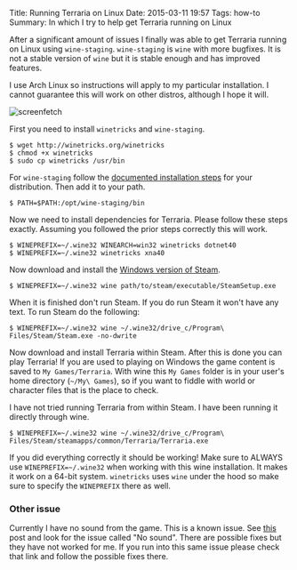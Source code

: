 Title: Running Terraria on Linux
Date: 2015-03-11 19:57
Tags: how-to
Summary: In which I try to help get Terraria running on Linux

After a significant amount of issues I finally was able to get Terraria running on Linux using `wine-staging`. `wine-staging` is `wine` with more bugfixes. It is not a stable version of `wine` but it is stable enough and has improved features.

I use Arch Linux so instructions will apply to my particular installation. I cannot guarantee this will work on other distros, although I hope it will. 

![screenfetch](/content/images/2015/03/Screenshot-from-2015-03-11-15-33-26.png)

First you need to install `winetricks` and `wine-staging`. 

```
$ wget http://winetricks.org/winetricks
$ chmod +x winetricks
$ sudo cp winetricks /usr/bin
```

For `wine-staging` follow the [documented installation steps](https://github.com/wine-compholio/wine-staging/wiki/Installation) for your distribution. Then add it to your path.

```
$ PATH=$PATH:/opt/wine-staging/bin
```

Now we need to install dependencies for Terraria. Please follow these steps exactly. Assuming you followed the prior steps correctly this will work.

```
$ WINEPREFIX=~/.wine32 WINEARCH=win32 winetricks dotnet40
$ WINEPREFIX=~/.wine32 winetricks xna40
```

Now download and install the [Windows version of Steam](http://media.steampowered.com/client/installer/SteamSetup.exe).

```
$ WINEPREFIX=~/.wine32 wine path/to/steam/executable/SteamSetup.exe
```

When it is finished don't run Steam. If you do run Steam it won't have any text. To run Steam do the following:

```
$ WINEPREFIX=~/.wine32 wine ~/.wine32/drive_c/Program\ Files/Steam/Steam.exe -no-dwrite
```

Now download and install Terraria within Steam. After this is done you can play Terraria! If you are used to playing on Windows the game content is saved to `My Games/Terraria`. With wine this `My Games` folder is in your user's home directory (`~/My\ Games`), so if you want to fiddle with world or character files that is the place to check. 

I have not tried running Terraria from within Steam. I have been running it directly through wine.

```
$ WINEPREFIX=~/.wine32 wine ~/.wine32/drive_c/Program\ Files/Steam/steamapps/common/Terraria/Terraria.exe
```

If you did everything correctly it should be working! Make sure to ALWAYS use `WINEPREFIX=~/.wine32` when working with this wine installation. It makes it work on a 64-bit system. `winetricks` uses `wine` under the hood so make sure to specify the `WINEPREFIX` there as well.

### Other issue

Currently I have no sound from the game. This is a known issue. See [this](https://appdb.winehq.org/objectManager.php?sClass=version&iId=24915) post and look for the issue called "No sound". There are possible fixes but they have not worked for me. If you run into this same issue please check that link and follow the possible fixes there.
